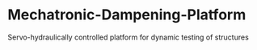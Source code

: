 # Mechatronic-Dampening-Platform
Servo-hydraulically controlled platform for dynamic testing of structures
